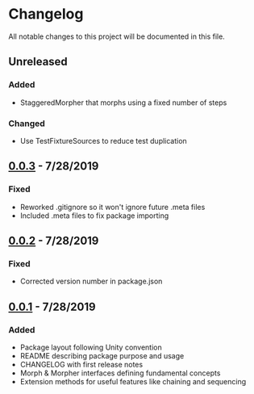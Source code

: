 # Changelog
All notable changes to this project will be documented in this file.

## Unreleased
### Added
 - StaggeredMorpher that morphs using a fixed number of steps
### Changed
 - Use TestFixtureSources to reduce test duplication

## [0.0.3] - 7/28/2019
### Fixed
- Reworked .gitignore so it won't ignore future .meta files
- Included .meta files to fix package importing

## [0.0.2] - 7/28/2019
### Fixed
- Corrected version number in package.json
 
## [0.0.1] - 7/28/2019
### Added
- Package layout following Unity convention
- README describing package purpose and usage
- CHANGELOG with first release notes
- Morph & Morpher interfaces defining fundamental concepts
- Extension methods for useful features like chaining and sequencing

[0.0.3]: https://github.com/Catsuko/Morph/releases/tag/v0.0.3
[0.0.2]: https://github.com/Catsuko/Morph/releases/tag/v0.0.2
[0.0.1]: https://github.com/Catsuko/Morph/releases/tag/v0.0.1